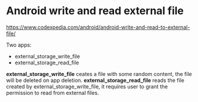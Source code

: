 # Android write and read external file

https://www.codexpedia.com/android/android-write-and-read-to-external-file/

Two apps:
- external_storage_write_file
- external_storage_read_file

**external_storage_write_file** ceates a file with some random content, the file will be deleted on app deletion. 
**external_storage_read_file** reads the file created by external_storage_write_file, it requires user to grant the permission to read from external files.
